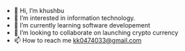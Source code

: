 - 👋 Hi, I’m khushbu
- 👀 I’m interested in information technology.
- 🌱 I’m currently learning software developement
- 💞️ I’m looking to collaborate on launching crypto currency
- 📫 How to reach me kk0474033@gmail.com

<!---
Kkazalriha/Kkazalriha is a ✨ special ✨ repository because its `README.md` (this file) appears on your GitHub profile.
You can click the Preview link to take a look at your changes.
--->
